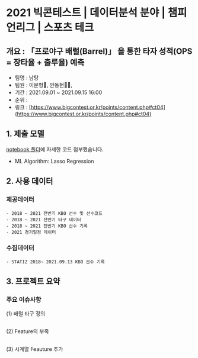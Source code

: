 # 2021 빅콘테스트 | 데이터분석 분야 | 챔피언리그 | 스포츠 테크
## 개요 : 「프로야구 배럴(Barrel)」 을 통한 타자 성적(OPS = 장타율 + 출루율) 예측
- 팀명 : 남탕
- 팀원 : 이문형🤴, 안동현👨‍💻,
- 기간 : 2021.09.01 ~ 2021.09.15 16:00
- 순위 : 
- 링크 : [https://www.bigcontest.or.kr/points/content.php#ct04](https://www.bigcontest.or.kr/points/content.php#ct04)

## 1. 제출 모델
[notebook 폴더](https://github.com/DonghyunAnn/BigContest-ChampionLeague-SportsTech/tree/master/notebook)에 자세한 코드 첨부했습니다.
- ML Algorithm: Lasso Regression
## 2. 사용 데이터
### 제공데이터
```
- 2018 ~ 2021 전반기 KBO 선수 및 선수코드
- 2018 ~ 2021 전반기 타구 데이터
- 2018 ~ 2021 전반기 KBO 선수 기록
- 2021 경기일정 데이터
```
### 수집데이터
```
- STATIZ 2018~ 2021.09.13 KBO 선수 기록 
```

## 3. 프로젝트 요약
### 주요 이슈사항
(1) 배럴 타구 정의
```

```
(2) Feature의 부족
```

```
(3) 시계열 Feauture 추가
```

```
